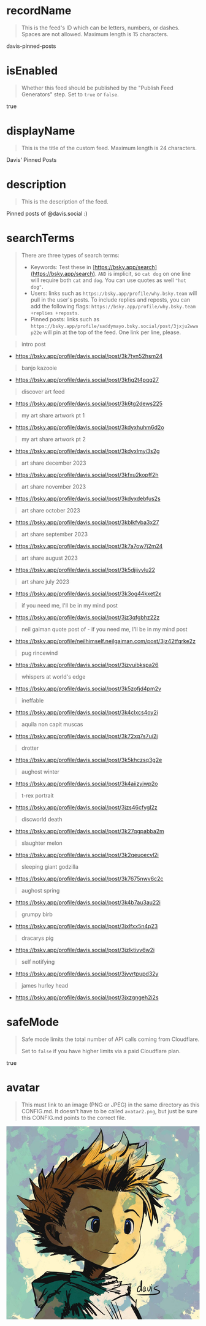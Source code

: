 
# recordName

> This is the feed's ID which can be letters, numbers, or dashes. Spaces are not allowed. Maximum length is 15 characters.

davis-pinned-posts

# isEnabled

> Whether this feed should be published by the "Publish Feed Generators" step. Set to `true` or `false`.

true

# displayName

> This is the title of the custom feed. Maximum length is 24 characters.

Davis' Pinned Posts

# description

> This is the description of the feed.

Pinned posts of @davis.social :)

# searchTerms

> There are three types of search terms:
>
> - Keywords: Test these in [https://bsky.app/search](https://bsky.app/search). `AND` is implicit, so `cat dog` on one line will require both `cat` and `dog`. You can use quotes as well `"hot dog"`.
> - Users: links such as `https://bsky.app/profile/why.bsky.team` will pull in the user's posts. To include replies and reposts, you can add the following flags: `https://bsky.app/profile/why.bsky.team +replies +reposts`.
> - Pinned posts: links such as `https://bsky.app/profile/saddymayo.bsky.social/post/3jxju2wwap22e` will pin at the top of the feed. One link per line, please.

> intro post
- https://bsky.app/profile/davis.social/post/3k7tyn52hsm24
> banjo kazooie
- https://bsky.app/profile/davis.social/post/3kfjg2t4pqq27
> discover art feed
- https://bsky.app/profile/davis.social/post/3k6tg2dews225
> my art share artwork pt 1
- https://bsky.app/profile/davis.social/post/3kdyxhuhm6d2o
> my art share artwork pt 2
- https://bsky.app/profile/davis.social/post/3kdyxlmyi3s2g
> art share december 2023
- https://bsky.app/profile/davis.social/post/3kfxu2kopff2h
> art share november 2023
- https://bsky.app/profile/davis.social/post/3kdyxdebfus2s
> art share october 2023
- https://bsky.app/profile/davis.social/post/3kblkfvba3x27
> art share september 2023
- https://bsky.app/profile/davis.social/post/3k7a7ow7j2m24
> art share august 2023
- https://bsky.app/profile/davis.social/post/3k5djijvvlu22
> art share july 2023
- https://bsky.app/profile/davis.social/post/3k3og44kxet2x
> if you need me, I'll be in my mind post
- https://bsky.app/profile/davis.social/post/3jz3qfgbhz22z
> neil gaiman quote post of - if you need me, I'll be in my mind post
- https://bsky.app/profile/neilhimself.neilgaiman.com/post/3jz42tfqrke2z
> pug rincewind
- https://bsky.app/profile/davis.social/post/3jzvuibkspa26
> whispers at world's edge
- https://bsky.app/profile/davis.social/post/3k5zofjd4pm2v
> ineffable
- https://bsky.app/profile/davis.social/post/3k4clxcs4oy2i
> aquila non capit muscas
- https://bsky.app/profile/davis.social/post/3k72xq7s7ui2j
> drotter
- https://bsky.app/profile/davis.social/post/3k5khczsq3g2e
> aughost winter
- https://bsky.app/profile/davis.social/post/3k4aiizyjwp2o
> t-rex portrait
- https://bsky.app/profile/davis.social/post/3jzs46cfygl2z
> discworld death
- https://bsky.app/profile/davis.social/post/3k27qgpabba2m
> slaughter melon
- https://bsky.app/profile/davis.social/post/3k2qeuoecvl2i
> sleeping giant godzilla
- https://bsky.app/profile/davis.social/post/3k7675nwv6c2c
> aughost spring
- https://bsky.app/profile/davis.social/post/3k4b7au3au22i
> grumpy birb
- https://bsky.app/profile/davis.social/post/3jxlfxx5n4p23
> dracarys pig
- https://bsky.app/profile/davis.social/post/3jzlktivv6w2i
> self notifying
- https://bsky.app/profile/davis.social/post/3jyyrtpupd32y
> james hurley head
- https://bsky.app/profile/davis.social/post/3jxzgngeh2i2s

# safeMode

> Safe mode limits the total number of API calls coming from Cloudflare.
>
> Set to `false` if you have higher limits via a paid Cloudflare plan.

true

# avatar

> This must link to an image (PNG or JPEG) in the same directory as this CONFIG.md. It doesn't have to be called `avatar2.png`, but just be sure this CONFIG.md points to the correct file.

![](davis_avatar.jpg)
